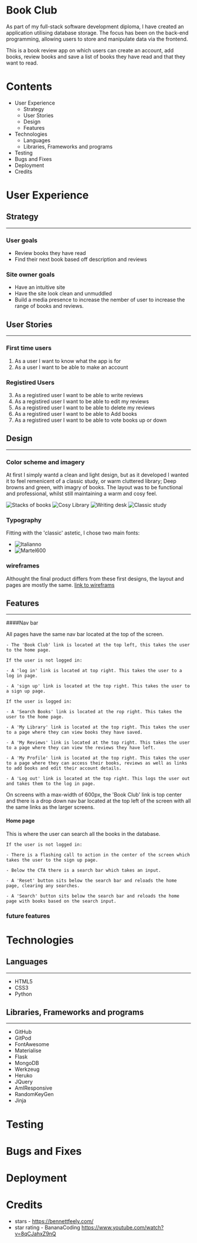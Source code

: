 # Book Club

As part of my full-stack software development diploma, I have created an application utilising database storage. The focus has been on the back-end programming, allowing users to store and manipulate data via the frontend.  
 
This is a book review app on which users can create an account, add books, review books and save a list of books they have read and that they want to read. 

# Contents

- User Experience
    - Strategy
    - User Stories
    - Design
    - Features
- Technologies
    - Languages
    - Libraries, Frameworks and programs
- Testing
- Bugs and Fixes
- Deployment
- Credits

# User Experience

## Strategy
---
### User goals
- Review books they have read
- Find their next book based off description and reviews

### Site owner goals
- Have an intuitive site
- Have the site look clean and unmuddled
- Build a media presence to increase the nember of user to increase the range of books and reviews.

## User Stories
---  
### First time users
1. As a user I want to know what the app is for
2.  As a user I want to be able to make an account
    
### Registired Users
3. As a registired user I want to be able to write reviews
4. As a registired user I want to be able to edit my reviews
5. As a registired user I want to be able to delete my reviews
6. As a registired user I want to be able to Add books
7. As a registired user I want to be able to vote books up or down

## Design
---
### Color scheme and imagery

At first I simply wantd a clean and light design, but as it developed I wanted it to feel remenicent of a classic study, or warm cluttered library; Deep browns and green, with imagry of books. The layout was to be functional and professional, whilst still maintaining a warm and cosy feel. 


![Stacks of books](docs/README-imgs/large-selection-of-books.jpg)
![Cosy Library](docs/README-imgs/cosy-library.jpg)
![Writing desk](docs/README-imgs/classic-writing-desk.jpg)
![Classic study](docs/README-imgs/classic-study.jpg)


### Typography

Fitting with the 'classic' astetic, I chose two main fonts: 
- ![Italianno](docs/README-imgs/font-italianno.png)
- ![Martel600](docs/README-imgs/font-martel.png)


### wireframes

Althought the final product differs from these first designs, the layout and pages are mostly the same.
[link to wireframs](docs/README-imgs/wireframes)

## Features
---  
####Nav bar

All pages have the same nav bar located at the top of the screen.
    
    - The 'Book Club' link is located at the top left, this takes the user to the home page.
    
    If the user is not logged in:

    - A 'log in' link is located at top right. This takes the user to a log in page.

    - A 'sign up' link is located at the top right. This takes the user to a sign up page.

    If the user is logged in:

    - A 'Search Books' link is located at the rop right. This takes the user to the home page.

    - A 'My Library' link is located at the top right. This takes the user to a page where they can view books they have saved.

    - A 'My Reviews' link is located at the top right. This takes the user to a page where they can view the reviews they have left.

    - A 'My Profile' link is located at the top right. This takes the user to a page where they can access their books, reviews as well as links to add books and edit their account details.

    - A 'Log out' link is located at the top right. This logs the user out and takes them to the log in page.

On screens with a max-width of 600px, the 'Book Club' link is top center and there is a drop down nav bar located at the top left of the screen with all the same links as the larger screens.

#### Home page

This is where the user can search all the books in the database.

    If the user is not logged in:

    - There is a flashing call to action in the center of the screen which takes the user to the sign up page.

    - Below the CTA there is a search bar which takes an input.

    - A 'Reset' button sits below the search bar and reloads the home page, clearing any searches.

    - A 'Search' button sits below the search bar and reloads the home page with books based on the search input.

    

### future features

# Technologies

## Languages
---
- HTML5
- CSS3
- Python

## Libraries, Frameworks and programs
---
- GitHub
- GitPod
- FontAwesome
- Materialise
- Flask
- MongoDB
- Werkzeug
- Heruko
- JQuery
- AmIResponsive
- RandomKeyGen
- Jinja

# Testing
# Bugs and Fixes
# Deployment
# Credits
- stars - https://bennettfeely.com/
- star rating - BananaCoding https://www.youtube.com/watch?v=8qCJahxZ9nQ
